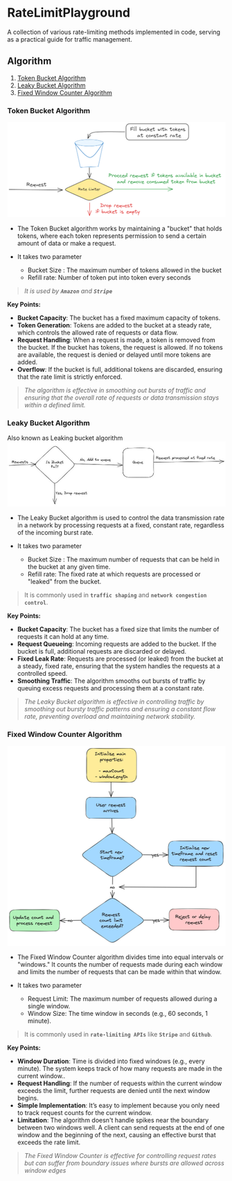 # RateLimitPlayground
A collection of various rate-limiting methods implemented in code, serving as a practical guide for traffic management.

## Algorithm

1. [Token Bucket Algorithm](#token-bucket-algorithm)
2. [Leaky Bucket Algorithm](#leaky-bucket-algorithm)
3. [Fixed Window Counter Algorithm](#fixed-window-counter-algorithm)

### Token Bucket Algorithm

![Token Bucket Algorithm.](/images/token-bucket.png "Token Bucket Algorithm")

- The Token Bucket algorithm works by maintaining a "bucket" that holds tokens, where each token represents permission to send a certain amount of data or make a request.

- It takes two parameter
    * Bucket Size : The maximum number of tokens allowed in the bucket
    * Refill rate: Number of token put into token every seconds

> _It is used by **`Amazon`** and **`Stripe`**_

**Key Points:**
- **Bucket Capacity**: The bucket has a fixed maximum capacity of tokens.
- **Token Generation**: Tokens are added to the bucket at a steady rate, which controls the allowed rate of requests or data flow.
- **Request Handling**: When a request is made, a token is removed from the bucket. If the bucket has tokens, the request is allowed. If no tokens are available, the request is denied or delayed until more tokens are added.
- **Overflow**: If the bucket is full, additional tokens are discarded, ensuring that the rate limit is strictly enforced.

> _The algorithm is effective in smoothing out bursts of traffic and ensuring that the overall rate of requests or data transmission stays within a defined limit._

### Leaky Bucket Algorithm
Also known as Leaking bucket algorithm
![Leaky Bucket Algorithm.](/images/leaky-bucket.jpg "Leaky Bucket Algorithm")

- The Leaky Bucket algorithm is used to control the data transmission rate in a network by processing requests at a fixed, constant rate, regardless of the incoming burst rate.

- It takes two parameter
    * Bucket Size :  The maximum number of requests that can be held in the bucket at any given time.
    * Refill rate: The fixed rate at which requests are processed or "leaked" from the bucket.

> It is commonly used in **`traffic shaping`** and **`network congestion control`**.

**Key Points:**
- **Bucket Capacity**: The bucket has a fixed size that limits the number of requests it can hold at any time.
- **Request Queueing**:  Incoming requests are added to the bucket. If the bucket is full, additional requests are discarded or delayed.
- **Fixed Leak Rate**: Requests are processed (or leaked) from the bucket at a steady, fixed rate, ensuring that the system handles the requests at a controlled speed.
- **Smoothing Traffic**:  The algorithm smooths out bursts of traffic by queuing excess requests and processing them at a constant rate.

> _The Leaky Bucket algorithm is effective in controlling traffic by smoothing out bursty traffic patterns and ensuring a constant flow rate, preventing overload and maintaining network stability._

### Fixed Window Counter Algorithm
![Fixed Window Counter Algorithm.](/images/fixed-window-algorithm.png "Fixed Window Counter Algorithm")

- The Fixed Window Counter algorithm divides time into equal intervals or "windows." It counts the number of requests made during each window and limits the number of requests that can be made within that window.

- It takes two parameter
    * Request Limit: The maximum number of requests allowed during a single window.
    * Window Size: The time window in seconds (e.g., 60 seconds, 1 minute).

> It is commonly used in **`rate-limiting APIs`** like **`Stripe`** and **`Github`**.

**Key Points:**
- **Window Duration**: Time is divided into fixed windows (e.g., every minute). The system keeps track of how many requests are made in the current window..
- **Request Handling**:  If the number of requests within the current window exceeds the limit, further requests are denied until the next window begins.
- **Simple Implementation**: It’s easy to implement because you only need to track request counts for the current window.
- **Limitation**: The algorithm doesn't handle spikes near the boundary between two windows well. A client can send requests at the end of one window and the beginning of the next, causing an effective burst that exceeds the rate limit.

> _The Fixed Window Counter is effective for controlling request rates but can suffer from boundary issues where bursts are allowed across window edges_